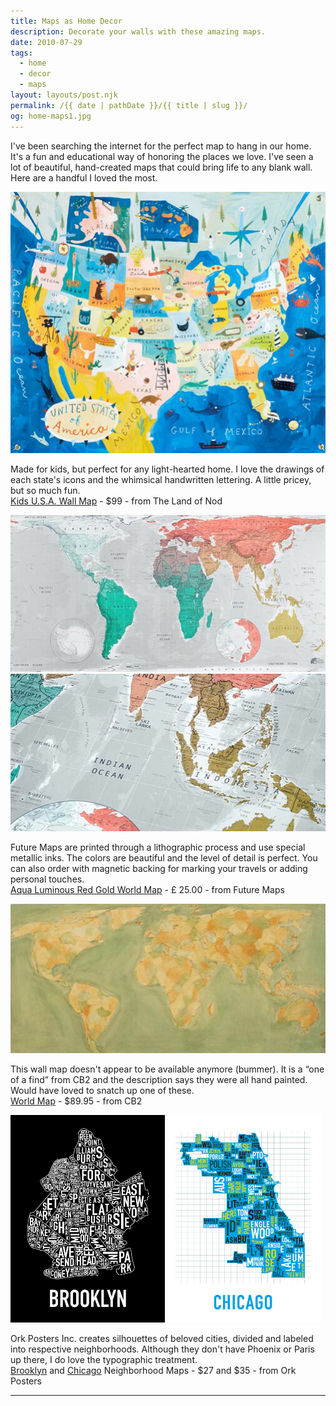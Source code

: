 ```yaml
---
title: Maps as Home Decor
description: Decorate your walls with these amazing maps.
date: 2010-07-29
tags: 
  - home
  - decor
  - maps
layout: layouts/post.njk
permalink: /{{ date | pathDate }}/{{ title | slug }}/
og: home-maps1.jpg
---
```


I've been searching the internet for the perfect map to hang in our home. It's a fun and educational way of honoring the places we love. I've seen a lot of beautiful, hand-created maps that could bring life to any blank wall. Here are a handful I loved the most.

![](/img/home-maps1.jpg)

Made for kids, but perfect for any light-hearted home. I love the drawings of each state's icons and the whimsical handwritten lettering. A little pricey, but so much fun.  
[Kids U.S.A. Wall Map](http://www.landofnod.com/family.aspx?c=10385&f=7014) - $99 - from The Land of Nod

![](/img/home-maps2.jpg)![](/img/home-maps3.jpg)

Future Maps are printed through a lithographic process and use special metallic inks. The colors are beautiful and the level of detail is perfect. You can also order with magnetic backing for marking your travels or adding personal touches.  
[Aqua Luminous Red Gold World Map](http://www.futuremaps.co.uk/futuremaps-wall-maps/future-map-aqua-luminous-red-gold) - £ 25.00 - from Future Maps

![](/img/home-maps4.jpg)

This wall map doesn't appear to be available anymore (bummer). It is a “one of a find” from CB2 and the description says they were all hand painted. Would have loved to snatch up one of these.  
[World Map](http://www.cb2.com/family.aspx?c=11029&f=5810) - $89.95 - from CB2

<p>
  <img src="/img/home-maps5.jpg" alt="" width="247" class="img-left" />
  <img src="/img/home-maps6.jpg" alt="" width="247" />
</p>

Ork Posters Inc. creates silhouettes of beloved cities, divided and labeled into respective neighborhoods. Although they don't have Phoenix or Paris up there, I do love the typographic treatment.  
[Brooklyn](http://www.orkposters.com/brooklyn.html) and [Chicago](http://www.orkposters.com/chicago.html) Neighborhood Maps - $27 and $35 - from Ork Posters

---
